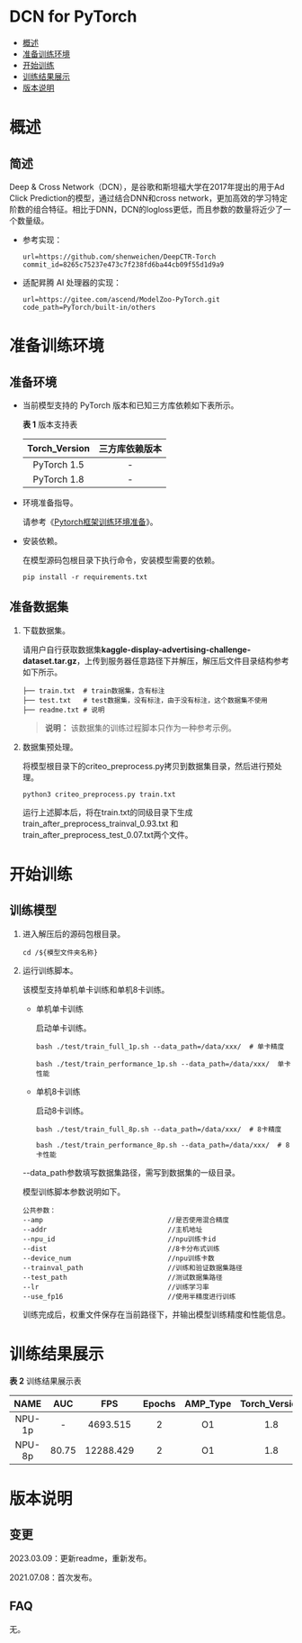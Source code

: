 # DCN for PyTorch

-   [概述](#概述)
-   [准备训练环境](#准备训练环境)
-   [开始训练](#开始训练)
-   [训练结果展示](#训练结果展示)
-   [版本说明](#版本说明)

# 概述

## 简述

Deep & Cross Network（DCN），是谷歌和斯坦福大学在2017年提出的用于Ad Click Prediction的模型，通过结合DNN和cross network，更加高效的学习特定阶数的组合特征。相比于DNN，DCN的logloss更低，而且参数的数量将近少了一个数量级。

- 参考实现：

  ```
  url=https://github.com/shenweichen/DeepCTR-Torch
  commit_id=8265c75237e473c7f238fd6ba44cb09f55d1d9a9
  ```

- 适配昇腾 AI 处理器的实现：

  ```
  url=https://gitee.com/ascend/ModelZoo-PyTorch.git
  code_path=PyTorch/built-in/others
  ```


# 准备训练环境

## 准备环境

- 当前模型支持的 PyTorch 版本和已知三方库依赖如下表所示。

  **表 1**  版本支持表

  | Torch_Version      | 三方库依赖版本                                 |
  | :--------: | :----------------------------------------------------------: |
  | PyTorch 1.5 | - |
  | PyTorch 1.8 | - |
  
- 环境准备指导。

  请参考《[Pytorch框架训练环境准备](https://www.hiascend.com/document/detail/zh/ModelZoo/pytorchframework/ptes)》。
  
- 安装依赖。

  在模型源码包根目录下执行命令，安装模型需要的依赖。
  ```
  pip install -r requirements.txt
  ```


## 准备数据集

1. 下载数据集。

   请用户自行获取数据集**kaggle-display-advertising-challenge-dataset.tar.gz**，上传到服务器任意路径下并解压，解压后文件目录结构参考如下所示。
   ```
   ├── train.txt  # train数据集，含有标注
   ├── test.txt   # test数据集，没有标注，由于没有标注，这个数据集不使用
   ├── readme.txt # 说明
   ```

   > **说明：** 
   > 该数据集的训练过程脚本只作为一种参考示例。

2. 数据集预处理。

   将模型根目录下的criteo_preprocess.py拷贝到数据集目录，然后进行预处理。
   
   ```
   python3 criteo_preprocess.py train.txt
   ```
   运行上述脚本后，将在train.txt的同级目录下生成 train_after_preprocess_trainval_0.93.txt 和 train_after_preprocess_test_0.07.txt两个文件。

# 开始训练

## 训练模型

1. 进入解压后的源码包根目录。

   ```
   cd /${模型文件夹名称} 
   ```

2. 运行训练脚本。

   该模型支持单机单卡训练和单机8卡训练。

   - 单机单卡训练

     启动单卡训练。

     ```
     bash ./test/train_full_1p.sh --data_path=/data/xxx/  # 单卡精度
     
     bash ./test/train_performance_1p.sh --data_path=/data/xxx/  单卡性能
     ```

   - 单机8卡训练

     启动8卡训练。

     ```
     bash ./test/train_full_8p.sh --data_path=/data/xxx/  # 8卡精度
     
     bash ./test/train_performance_8p.sh --data_path=/data/xxx/  # 8卡性能
     ```

   --data_path参数填写数据集路径，需写到数据集的一级目录。

   模型训练脚本参数说明如下。

   ```
   公共参数：
   --amp                               //是否使用混合精度
   --addr                              //主机地址
   --npu_id                            //npu训练卡id
   --dist                              //8卡分布式训练
   --device_num                        //npu训练卡数
   --trainval_path                     //训练和验证数据集路径
   --test_path                         //测试数据集路径
   --lr                                //训练学习率
   --use_fp16                          //使用半精度进行训练
   ```
   
   训练完成后，权重文件保存在当前路径下，并输出模型训练精度和性能信息。

# 训练结果展示

**表 2**  训练结果展示表

| NAME | AUC | FPS       | Epochs   | AMP_Type | Torch_Version |
| :------: | :------:  | :------: | :------: | :------: | :------: |
| NPU-1p | - | 4693.515 | 2 | O1 | 1.8 |
| NPU-8p | 80.75 | 12288.429 | 2 | O1 | 1.8 |

# 版本说明

## 变更

2023.03.09：更新readme，重新发布。

2021.07.08：首次发布。

## FAQ

无。